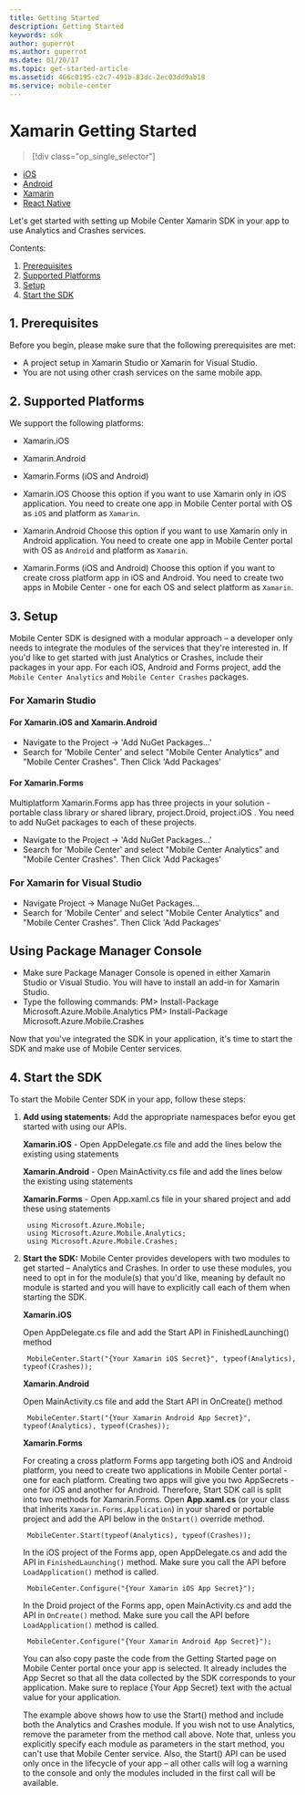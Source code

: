 ```yaml
---
title: Getting Started
description: Getting Started
keywords: sdk
author: guperrot
ms.author: guperrot
ms.date: 01/20/17
ms.topic: get-started-article
ms.assetid: 466c0195-c2c7-491b-83dc-2ec03dd9ab18
ms.service: mobile-center
---
```


# Xamarin Getting Started

> [!div class="op_single_selector"]
- [iOS](ios.md)
- [Android](android.md)
- [Xamarin](xamarin.md)
- [React Native](react-native.md)

Let's get started with setting up Mobile Center Xamarin SDK in your app to use Analytics and Crashes services.

Contents:

1. [Prerequisites](#1-prerequisites)
2. [Supported Platforms](#2-supported-platforms)
3. [Setup](#3-setup)
4. [Start the SDK](#4-start-the-sdk)

## 1. Prerequisites

Before you begin, please make sure that the following prerequisites are met:

* A project setup in Xamarin Studio or Xamarin for Visual Studio.
* You are not using other crash services on the same mobile app.

## 2. Supported Platforms

We support the following platforms:

* Xamarin.iOS
* Xamarin.Android
* Xamarin.Forms (iOS and Android)

* Xamarin.iOS
  Choose this option if you want to use Xamarin only in iOS application. You need to create one app in Mobile Center portal with OS as `iOS` and platform as `Xamarin`.
* Xamarin.Android
  Choose this option if you want to use Xamarin only in Android application. You need to create one app in Mobile Center portal with OS as `Android` and platform as `Xamarin`.
* Xamarin.Forms (iOS and Android)
  Choose this option if you want to create cross platform app in iOS and Android. You need to create two apps in Mobile Center - one for each OS and select platform as `Xamarin`.

## 3. Setup

Mobile Center SDK is designed with a modular approach – a developer only needs to integrate the modules of the services that they're interested in. If you'd like to get started with just Analytics or Crashes, include their packages in your app. For each iOS, Android and Forms project, add the `Mobile Center Analytics` and `Mobile Center Crashes` packages.

### For Xamarin Studio

#### For Xamarin.iOS and Xamarin.Android

* Navigate to the Project -> 'Add NuGet Packages...'
* Search for 'Mobile Center' and select "Mobile Center Analytics" and "Mobile Center Crashes". Then Click 'Add Packages'

#### For Xamarin.Forms

Multiplatform Xamarin.Forms app has three projects in your solution - portable class library or shared library, project.Droid, project.iOS . You need to add NuGet packages to each of these projects.

* Navigate to the Project -> 'Add NuGet Packages...'
* Search for 'Mobile Center' and select "Mobile Center Analytics" and "Mobile Center Crashes". Then Click 'Add Packages'

### For Xamarin for Visual Studio

* Navigate Project -> Manage NuGet Packages...
* Search for 'Mobile Center' and select "Mobile Center Analytics" and "Mobile Center Crashes". Then Click 'Add Packages'

## Using Package Manager Console ##

* Make sure Package Manager Console is opened in either Xamarin Studio or Visual Studio. You will have to install an add-in for Xamarin Studio.
* Type the following commands:
   PM> Install-Package Microsoft.Azure.Mobile.Analytics
   PM> Install-Package Microsoft.Azure.Mobile.Crashes


Now that you've integrated the SDK in your application, it's time to start the SDK and make use of Mobile Center services.

## 4. Start the SDK

To start the Mobile Center SDK in your app, follow these steps:

1. **Add using statements:** Add the appropriate namespaces befor eyou get started with using our APIs.

    **Xamarin.iOS** - Open AppDelegate.cs file and add the lines below the existing using statements

    **Xamarin.Android** - Open MainActivity.cs file and add the lines below the existing using statements

    **Xamarin.Forms** - Open App.xaml.cs file in your shared project and add these using statements

        using Microsoft.Azure.Mobile;
        using Microsoft.Azure.Mobile.Analytics;
        using Microsoft.Azure.Mobile.Crashes;

2. **Start the SDK:** Mobile Center provides developers with two modules to get started – Analytics and Crashes. In order to use these modules, you need to opt in for the module(s) that you'd like, meaning by default no module is started and you will have to explicitly call each of them when starting the SDK.

    **Xamarin.iOS**

    Open AppDelegate.cs file and add the Start API in FinishedLaunching() method

        MobileCenter.Start("{Your Xamarin iOS Secret}", typeof(Analytics), typeof(Crashes));

    **Xamarin.Android**

    Open MainActivity.cs file and add the Start API in OnCreate() method

        MobileCenter.Start("{Your Xamarin Android App Secret}", typeof(Analytics), typeof(Crashes));

    **Xamarin.Forms**

     For creating a cross platform Forms app targeting both iOS and Android platform, you need to create two applications in Mobile Center portal - one for each platform. Creating two apps will give you two AppSecrets - one for iOS and another for Android. Therefore, Start SDK call is split into two methods for Xamarin.Forms. Open **App.xaml.cs** (or your class that inherits `Xamarin.Forms.Application`) in your shared or portable project and add the API below in the `OnStart()` override method.

        MobileCenter.Start(typeof(Analytics), typeof(Crashes));

     In the iOS project of the Forms app, open AppDelegate.cs and add the API in `FinishedLaunching()` method. Make sure you call the API before `LoadApplication()` method is called.

        MobileCenter.Configure("{Your Xamarin iOS App Secret}");

     In the Droid project of the Forms app, open MainActivity.cs and add the API in `OnCreate()` method. Make sure you call the API before `LoadApplication()` method is called.

        MobileCenter.Configure("{Your Xamarin Android App Secret}");

    You can also copy paste the code from the Getting Started page on Mobile Center portal once your app is selected. It already includes the App Secret so that all the data collected by the SDK corresponds to your application. Make sure to replace {Your App Secret} text with the actual value for your application.

    The example above shows how to use the Start() method and include both the Analytics and Crashes module. If you wish not to use Analytics, remove the parameter from the method call above. Note that, unless you explicitly specify each module as parameters in the start method, you can't use that Mobile Center service. Also, the Start() API can be used only once in the lifecycle of your app – all other calls will log a warning to the console and only the modules included in the first call will be available.
